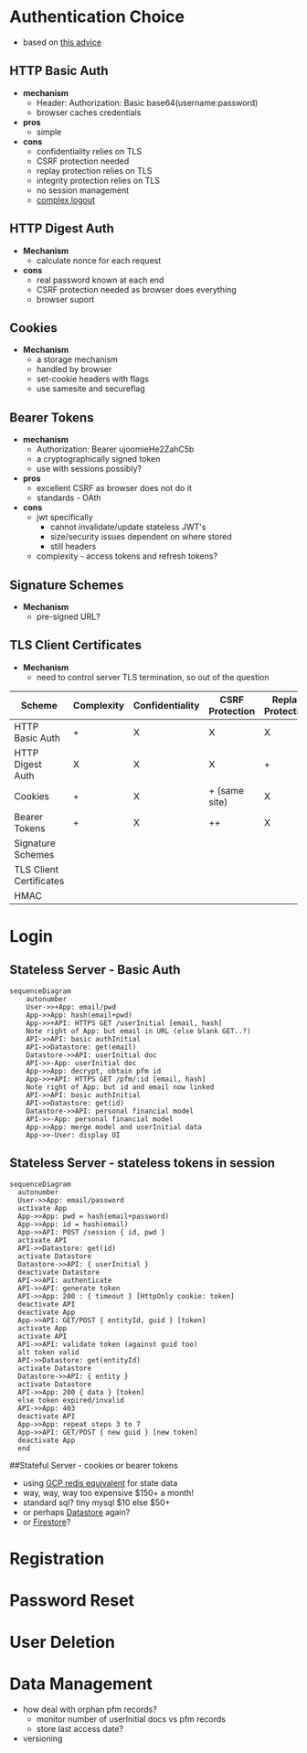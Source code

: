 # Authentication Choice
* based on [this advice](https://www.securitydrops.com/the-web-api-authentication-guide/)
## HTTP Basic Auth
* **mechanism**
  * Header: Authorization: Basic base64(username:password)
  * browser caches credentials    
* **pros**
  * simple
* **cons**
  * confidentiality relies on TLS
  * CSRF protection needed
  * replay protection relies on TLS
  * integrity protection relies on TLS  
  * no session management
  * [complex logout](https://stackoverflow.com/questions/233507/how-to-log-out-user-from-web-site-using-basic-authentication)  
    
## HTTP Digest Auth
* **Mechanism**
  * calculate nonce for each request
* **cons**
  * real password known at each end
  * CSRF protection needed as browser does everything
  * browser suport
    
## Cookies
* **Mechanism**
  * a storage mechanism
  * handled by browser
  * set-cookie headers with flags
  * use samesite and secureflag  
    

## Bearer Tokens
* **mechanism**
  * Authorization: Bearer ujoomieHe2ZahC5b
  * a cryptographically signed token  
  * use with sessions possibly?   
* **pros**
  * excellent CSRF as browser does not do it
  * standards - OAth
* **cons**
  * jwt specifically
    * cannot invalidate/update stateless JWT's
    * size/security issues dependent on where stored
    * still headers
  * complexity - access tokens and refresh tokens?
   
## Signature Schemes
* **Mechanism**
  * pre-signed URL?
    
## TLS Client Certificates
* **Mechanism**
  * need to control server TLS termination, so out of the question
    
    

| Scheme | Complexity | Confidentiality | CSRF Protection | Replay Protection | Integrity Protection | Session | Log Out |
| --- | --- | --- | --- | --- | --- | --- | --- |
| HTTP Basic Auth | + | X  | X | X | X | X | X |
| HTTP  Digest Auth | X | X | X | + | + | X | X |
| Cookies |  + | X | + (same site) | X | X | + | X |
| Bearer Tokens | + | X | ++ | X | X | (+X) | X |
| Signature Schemes | | | |
| TLS Client Certificates| | | |
| HMAC | | | |


# Login

## Stateless Server - Basic Auth
```mermaid
sequenceDiagram
    autonumber
    User->>+App: email/pwd
    App->>App: hash(email+pwd)
    App->>+API: HTTPS GET /userInitial [email, hash]
    Note right of App: but email in URL (else blank GET..?)
    API->>API: basic authInitial
    API->>Datastore: get(email)
    Datastore->>API: userInitial doc
    API->>-App: userInitial doc
    App->>App: decrypt, obtain pfm id 
    App->>+API: HTTPS GET /pfm/:id [email, hash]
    Note right of App: but id and email now linked
    API->>API: basic authInitial
    API->>Datastore: get(id)
    Datastore->>API: personal financial model
    API->>-App: personal financial model
    App->>App: merge model and userInitial data
    App->>-User: display UI
```

## Stateless Server - stateless tokens in session
```mermaid
sequenceDiagram
  autonumber
  User->>App: email/password
  activate App
  App->>App: pwd = hash(email+password)
  App->>App: id = hash(email)
  App->>API: POST /session { id, pwd }
  activate API
  API->>Datastore: get(id)
  activate Datastore
  Datastore->>API: { userInitial }
  deactivate Datastore
  API->>API: authenticate
  API->>API: generate token 
  API->>App: 200 : { timeout } [HttpOnly cookie: token]
  deactivate API
  deactivate App
  App->>API: GET/POST { entityId, guid } [token]
  activate App
  activate API
  API->>API: validate token (against guid too)
  alt token valid
  API->>Datastore: get(entityId)
  activate Datastore
  Datastore->>API: { entity }
  activate Datastore
  API->>App: 200 { data } [token]
  else token expired/invalid
  API->>App: 403
  deactivate API
  App->>App: repeat steps 3 to 7
  App->>API: GET/POST { new guid } [new token]
  deactivate App
  end
```

##Stateful Server - cookies or bearer tokens
* using [GCP redis equivalent](https://cloud.google.com/memorystore/) for state data
* way, way, way too expensive $150+ a month!
* standard sql?  tiny mysql $10 else $50+
* or perhaps [Datastore](https://www.npmjs.com/package/@google-cloud/connect-datastore) again?
* or [Firestore](https://www.npmjs.com/package/@google-cloud/connect-firestore)?

# Registration

# Password Reset

# User Deletion

# Data Management
* how deal with orphan pfm records?
  * monitor number of userInitial docs vs pfm records
  * store last access date?
* versioning  